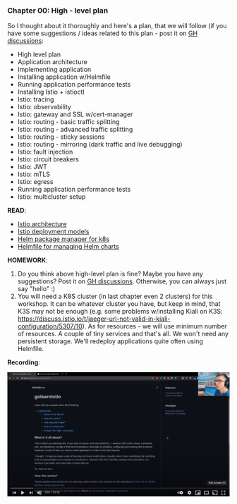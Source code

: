 
### Chapter 00: High - level plan

So I thought about it thoroughly and here's a plan, that we will follow (if you have some suggestions / ideas related to this plan - post it on [GH discussions](https://github.com/docent-net/golearnistio/discussions):

- High level plan
- Application architecture
- Implementing application
- Installing application w/Helmfile
- Running application performance tests
- Installing Istio + istioctl
- Istio: tracing
- Istio: observability
- Istio: gateway and SSL w/cert-manager
- Istio: routing - basic traffic splitting
- Istio: routing - advanced traffic splitting
- Istio: routing - sticky sessions
- Istio: routing - mirroring (dark traffic and live debugging)
- Istio: fault injection
- Istio: circuit breakers
- Istio: JWT
- Istio: mTLS
- Istio: egress
- Running application performance tests
- Istio: multicluster setup

**READ**:

- [Istio architecture](https://istio.io/latest/docs/ops/deployment/architecture/)
- [Istio deployment models](https://istio.io/latest/docs/ops/deployment/deployment-models/)
- [Helm package manager for k8s](https://helm.sh/docs/topics/charts/)
- [Helmfile for managing Helm charts](https://github.com/roboll/helmfile)

**HOMEWORK**:

1. Do you think above high-level plan is fine? Maybe you have any suggestions? Post it on [GH discussions](https://github.com/docent-net/golearnistio/discussions). Otherwise, you can always just say "hello" :)
1. You will need a K8S cluster (in last chapter even 2 clusters) for this workshop. It can be whatever cluster you have, but keep in mind, that K3S may not be enough (e.g. some problems w/installing Kiali on K3S: https://discuss.istio.io/t/jaeger-url-not-valid-in-kiali-configuration/5307/10). As for resources - we will use minimum number of resources. A couple of tiny services and that's all. We won't need any persistent storage. We'll redeploy applications quite often using Helmfile.

**Recording**:

[![YouTube stream](https://raw.githubusercontent.com/docent-net/golearnistio/main/chapter-00/yt-screenshot.png)](https://www.youtube.com/watch?v=GgF6Ov5Pg80&list=PLe_xxswxhVz_XSGfhJq_oYtUgOgWoQu6Y&index=1&ab_channel=MaciejLasyk)